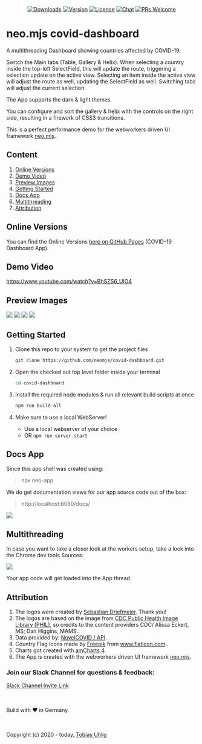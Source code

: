<p align="center">
  <a href="https://npmcharts.com/compare/covid19-dashboard?minimal=true"><img src="https://img.shields.io/npm/dm/covid19-dashboard.svg" alt="Downloads"></a>
  <a href="https://www.npmjs.com/package/covid19-dashboard"><img src="https://img.shields.io/npm/v/covid19-dashboard.svg" alt="Version"></a>
  <a href="https://www.npmjs.com/package/covid19-dashboard"><img src="https://img.shields.io/npm/l/covid19-dashboard.svg" alt="License"></a>
  <a href="https://discord.gg/6p8paPq"><img src="https://img.shields.io/discord/656620537514164249?label=discord%20chat" alt="Chat"></a>
  <a href="./CONTRIBUTING.md"><img src="https://img.shields.io/badge/PRs-welcome-green.svg" alt="PRs Welcome"></a>
</p>

# neo.mjs covid-dashboard
A multithreading Dashboard showing countries affected by COVID-19.

Switch the Main tabs (Table, Gallery & Helix). When selecting a country inside the top-left SelectField, this will update
the route, triggering a selection update on the active view. Selecting an item inside the active view will adjust the
route as well, updating the SelectField as well. Switching tabs will adjust the current selection.

The App supports the dark & light themes.

You can configure and sort the gallery & helix with the controls on the right side, resulting in a firework of CSS3 transitions.

This is a perfect performance demo for the webworkers driven UI framework <a href="https://github.com/neomjs/neo">neo.mjs</a>.

## Content
1. <a href="#online-versions">Online Versions</a>
2. <a href="#demo-video">Demo Video</a>
3. <a href="#preview-images">Preview Images</a>
4. <a href="#getting-started">Getting Started</a>
5. <a href="#docs-app">Docs App</a>
6. <a href="#multithreading">Multithreading</a>
7. <a href="#attribution">Attribution</a>

## Online Versions
You can find the Online Versions <a href="https://neomjs.github.io/pages/">here on GitHub Pages</a> (COVID-19 Dashboard App).

## Demo Video
https://www.youtube.com/watch?v=BhSZS6_UlO4

## Preview Images
<img src="https://raw.githubusercontent.com/neomjs/pages/master/resources/images/covidDashboard/v2/table.png">

<img src="https://raw.githubusercontent.com/neomjs/pages/master/resources/images/covidDashboard/v2/gallery.png">

<img src="https://raw.githubusercontent.com/neomjs/pages/master/resources/images/covidDashboard/v2/helix.png">

<img src="https://raw.githubusercontent.com/neomjs/pages/master/resources/images/covidDashboard/v2/world.png">

## Getting Started
1. Clone this repo to your system to get the project files
   ```sh
   git clone https://github.com/neomjs/covid-dashboard.git
   ```

2. Open the checked out top level folder inside your terminal
   ```sh
   cd covid-dashboard
   ```

3. Install the required node modules & run all relevant build scripts at once
   ```sh
   npm run build-all
   ```

4. Make sure to use a local WebServer!
   * Use a local webserver of your choice
   * OR `npm run server-start`

## Docs App
Since this app shell was created using:
> npx neo-app

We do get documentation views for our app source code out of the box:
> http://localhost:8080/docs/

<img src="https://raw.githubusercontent.com/neomjs/pages/master/resources/images/covidDashboard/v2/docs.png">
   
## Multithreading
In case you want to take a closer look at the workers setup, take a look into the Chrome dev tools Sources:

<img src="https://raw.githubusercontent.com/neomjs/pages/master/resources/images/covid_workers.png">

Your app code will get loaded into the App thread.

## Attribution
1. The logos were created by <a target="_blank" href="https://www.linkedin.com/in/sebastian-d-036aab6/">Sebastian Driefmeier</a>. Thank you!
2. The logos are based on the image from <a target="_blank" href="https://phil.cdc.gov/Details.aspx?pid=23312">CDC Public Health Image Library (PHIL)</a>, so credits to the content providers CDC/ Alissa Eckert, MS; Dan Higgins, MAMS..
3. Data provided by: <a target="_blank" href="https://github.com/NovelCOVID/API">NovelCOVID / API</a>.
4. Country Flag Icons made by <a target="_blank" href="https://www.flaticon.com/authors/freepik" title="Freepik">Freepik</a> from <a target="_blank" href="https://www.flaticon.com/" title="Flaticon"> www.flaticon.com</a>..
5. Charts got created with <a target="_blank" href="https://www.amcharts.com/docs/v4/">amCharts 4</a>.
6. The App is created with the webworkers driven UI framework <a target="_blank" href="https://github.com/neomjs/neo">neo.mjs</a>.

### Join our Slack Channel for questions & feedback:

<a href="https://join.slack.com/t/neotericjs/shared_invite/enQtNDk2NjEwMTIxODQ2LWRjNGQ3ZTMzODRmZGM2NDM2NzZmZTMzZmE2YjEwNDM4NDhjZDllNWY2ZDkwOWQ5N2JmZWViYjYzZTg5YjdiMDc">Slack Channel Invite Link</a>

<br><br>
Build with :heart: in Germany.

<br><br>
Copyright (c) 2020 - today, <a href="https://www.linkedin.com/in/tobiasuhlig/">Tobias Uhlig</a>
